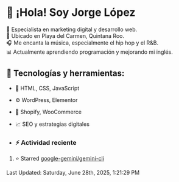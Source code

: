 # 👋 ¡Hola! Soy Jorge López  

🚀 Especialista en marketing digital y desarrollo web.  
📍 Ubicado en Playa del Carmen, Quintana Roo.  
🎧 Me encanta la música, especialmente el hip hop y el R&B.  
📊 Actualmente aprendiendo programación y mejorando mi inglés.  

## 🌟 Tecnologías y herramientas:
- 📌 HTML, CSS, JavaScript
- ⚙️ WordPress, Elementor
- 🛒 Shopify, WooCommerce
- 📈 SEO y estrategias digitales

- ### :zap: Actividad reciente
<!--RECENT_ACTIVITY:start-->
1. ⭐ Starred [google-gemini/gemini-cli](https://github.com/google-gemini/gemini-cli)
<!--RECENT_ACTIVITY:end-->
<!--RECENT_ACTIVITY:last_update-->
Last Updated: Saturday, June 28th, 2025, 1:21:29 PM
<!--RECENT_ACTIVITY:last_update_end-->
